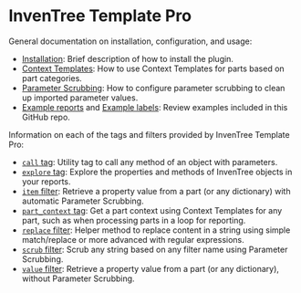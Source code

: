# InvenTree Template Pro

General documentation on installation, configuration, and usage:

- [Installation](doc/installation.md): Brief description of how to install the plugin.
- [Context Templates](doc/context-templates.md): How to use Context Templates for parts based on part categories.
- [Parameter Scrubbing](doc/parameter-scrubbing.md): How to configure parameter scrubbing to clean up imported parameter values.
- [Example reports](inventree_template_pro/example/reports) and [Example labels](inventree_template_pro/example/labels): Review examples included in this GitHub repo.

Information on each of the tags and filters provided by InvenTree Template Pro:

- [`call` tag](doc/tags/call.md): Utility tag to call any method of an object with parameters.
- [`explore` tag](doc/tags/explore.md): Explore the properties and methods of InvenTree objects in your reports.
- [`item` filter](doc/filters/item.md): Retrieve a property value from a part (or any dictionary) with automatic Parameter Scrubbing.
- [`part_context` tag](doc/tags/part-context.md): Get a part context using Context Templates for any part, such as when
  processing parts in a loop for reporting.
- [`replace` filter](doc/filters/replace.md): Helper method to replace content in a string using simple match/replace or
  more advanced with regular expressions.
- [`scrub` filter](doc/filters/scrub.md): Scrub any string based on any filter name using Parameter Scrubbing.
- [`value` filter](doc/filters/value.md): Retrieve a property value from a part (or any dictionary), without Parameter Scrubbing.